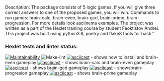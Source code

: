 Description:
    The package consists of 5 logic games. If you will give three correct answers to one of the proposed games, you will win. Commands to run games: brain-calc, brain-even, brain-gcd, brain-prime, brain-progression. For more details look asciinema examples. The project was written as a part of the Hexlet training course by student Feoktistov Andrei. This project was built using python3.8, poetry and flake8 tools for bash."

### Hexlet tests and linter status:
[![Maintainability](https://api.codeclimate.com/v1/badges/c0b3abfa21d1af975239/maintainability)](https://codeclimate.com/github/FeoktistovAE/python-project-lvl1/maintainability)
![Make-lint](https://github.com/FeoktistovAE/python-project-lvl1/actions/workflows/hexlet-make-lint.yml/badge.svg)
[![asciicast](https://asciinema.org/a/483225.svg)](https://asciinema.org/a/483225) - shows how to install and brain-even gameplay
[![asciicast](https://asciinema.org/a/484806.svg)](https://asciinema.org/a/484806) - shows brain-calc and brain-even gameplay
[![asciicast](https://asciinema.org/a/484907.svg)](https://asciinema.org/a/484907) - shows brain-gcd gameplay
[![asciicast](https://asciinema.org/a/485425.svg)](https://asciinema.org/a/485425) - showsbrain-progresion gameplay
[![asciicast](https://asciinema.org/a/485458.svg)](https://asciinema.org/a/485458) - shows brain-prime gameplay